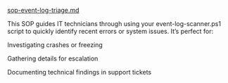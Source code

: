 [sop-event-log-triage.md](https://github.com/user-attachments/files/21300987/sop-event-log-triage.md)

This SOP guides IT technicians through using your event-log-scanner.ps1 script to quickly identify recent errors or system issues. It’s perfect for:

Investigating crashes or freezing

Gathering details for escalation

Documenting technical findings in support tickets
